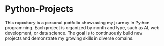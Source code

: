 # Python-Projects
This repository is a personal portfolio showcasing my journey in Python programming. Each project is organized by month and type, such as AI, web development, or data science. The goal is to continuously build new projects and demonstrate my growing skills in diverse domains.
